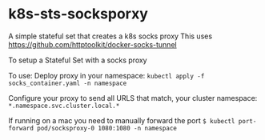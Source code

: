 # k8s-sts-socksporxy
A simple stateful set that creates a k8s socks proxy 
This uses https://github.com/httptoolkit/docker-socks-tunnel

To setup a Stateful Set with a socks proxy

To use:
Deploy proxy in your namespace:
`kubectl apply -f socks_container.yaml -n namespace`

Configure your proxy to send all URLS that match, your cluster namespace:
 `*.namespace.svc.cluster.local.*`

 If running on a mac you need to manually forward the port
 `$ kubectl port-forward pod/socksproxy-0 1080:1080 -n namespace`
